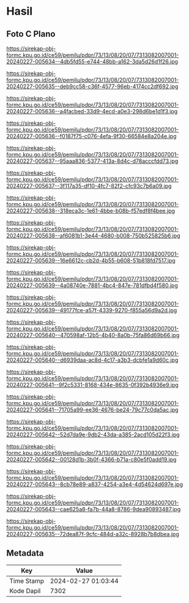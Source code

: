 # Hasil

## Foto C Plano

https://sirekap-obj-formc.kpu.go.id/ce59/pemilu/pdpr/73/13/08/20/07/7313082007001-20240227-005634--4db5fd55-e744-48bb-a162-3da5d26d1f26.jpg

https://sirekap-obj-formc.kpu.go.id/ce59/pemilu/pdpr/73/13/08/20/07/7313082007001-20240227-005635--deb9cc58-c36f-4577-96eb-4174cc2df692.jpg

https://sirekap-obj-formc.kpu.go.id/ce59/pemilu/pdpr/73/13/08/20/07/7313082007001-20240227-005636--a4facbed-33d9-4ecd-a0e3-298d6be1d1f3.jpg

https://sirekap-obj-formc.kpu.go.id/ce59/pemilu/pdpr/73/13/08/20/07/7313082007001-20240227-005636--f0187f75-c076-4efa-9f30-66584e8a204e.jpg

https://sirekap-obj-formc.kpu.go.id/ce59/pemilu/pdpr/73/13/08/20/07/7313082007001-20240227-005637--95aaa836-5377-413a-8d4c-d78acccfdd73.jpg

https://sirekap-obj-formc.kpu.go.id/ce59/pemilu/pdpr/73/13/08/20/07/7313082007001-20240227-005637--3f117a35-df10-4fc7-82f2-cfc93c7b6a09.jpg

https://sirekap-obj-formc.kpu.go.id/ce59/pemilu/pdpr/73/13/08/20/07/7313082007001-20240227-005638--318eca3c-1e61-4bbe-b08b-f57edf8f4bee.jpg

https://sirekap-obj-formc.kpu.go.id/ce59/pemilu/pdpr/73/13/08/20/07/7313082007001-20240227-005638--af6081b1-3e44-4680-b008-750b525825b6.jpg

https://sirekap-obj-formc.kpu.go.id/ce59/pemilu/pdpr/73/13/08/20/07/7313082007001-20240227-005639--16e6612c-cb2d-4b55-b608-51b818fd7517.jpg

https://sirekap-obj-formc.kpu.go.id/ce59/pemilu/pdpr/73/13/08/20/07/7313082007001-20240227-005639--4a08740e-7881-4bc4-847e-781dfbd4f580.jpg

https://sirekap-obj-formc.kpu.go.id/ce59/pemilu/pdpr/73/13/08/20/07/7313082007001-20240227-005639--49177fce-a57f-4339-9270-f855a56d9a2d.jpg

https://sirekap-obj-formc.kpu.go.id/ce59/pemilu/pdpr/73/13/08/20/07/7313082007001-20240227-005640--470598af-12b5-4b40-8a0b-75fa86d69b66.jpg

https://sirekap-obj-formc.kpu.go.id/ce59/pemilu/pdpr/73/13/08/20/07/7313082007001-20240227-005640--d6939daa-ac8d-4c17-a3b3-dcbfe1a9d60c.jpg

https://sirekap-obj-formc.kpu.go.id/ce59/pemilu/pdpr/73/13/08/20/07/7313082007001-20240227-005641--9f2c5331-8168-434e-8635-0f392b4936e9.jpg

https://sirekap-obj-formc.kpu.go.id/ce59/pemilu/pdpr/73/13/08/20/07/7313082007001-20240227-005641--71705a99-ee36-4676-be24-79c77c0da5ac.jpg

https://sirekap-obj-formc.kpu.go.id/ce59/pemilu/pdpr/73/13/08/20/07/7313082007001-20240227-005642--52d7da9e-9db2-43da-a385-2acd105d22f3.jpg

https://sirekap-obj-formc.kpu.go.id/ce59/pemilu/pdpr/73/13/08/20/07/7313082007001-20240227-005642--00128d1b-3b0f-4366-b71a-c80e5f0add19.jpg

https://sirekap-obj-formc.kpu.go.id/ce59/pemilu/pdpr/73/13/08/20/07/7313082007001-20240227-005643--8cb78e89-a837-4254-a3e4-4d54624d697e.jpg

https://sirekap-obj-formc.kpu.go.id/ce59/pemilu/pdpr/73/13/08/20/07/7313082007001-20240227-005643--cae625a8-fa7b-44a8-8786-9dea90893487.jpg

https://sirekap-obj-formc.kpu.go.id/ce59/pemilu/pdpr/73/13/08/20/07/7313082007001-20240227-005635--72dea87f-9cfc-484d-a32c-8928b7b8dbea.jpg


## Metadata

| Key        | Value               |
| ---------- | ------------------- |
| Time Stamp | 2024-02-27 01:03:44 |
| Kode Dapil | 7302                |



